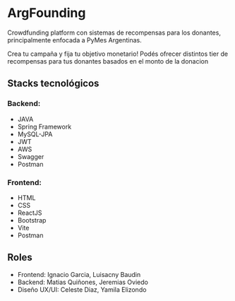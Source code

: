 # ArgFounding

Crowdfunding platform con sistemas de recompensas para los donantes, principalmente enfocada a PyMes Argentinas.

Crea tu campaña y fija tu objetivo monetario! Podés ofrecer distintos tier de recompensas para tus donantes basados en el monto de la donacion

## Stacks tecnológicos 

### Backend:

<ul>
<li>JAVA</li>
<li>Spring Framework</li>
<li>MySQL-JPA</li>
<li>JWT</li>
<li>AWS</li>
<li>Swagger</li>
<li>Postman</li>
</ul>

### Frontend:

<ul>
<li>HTML</li>
<li>CSS</li>
<li>ReactJS</li>
<li>Bootstrap</li>
<li>Vite</li>
<li>Postman</li>
</ul>

## Roles

<ul>
<li>Frontend: Ignacio Garcia, Luisacny Baudin</li>
<li>Backend: Matias Quiñones, Jeremias Oviedo</li>
<li>Diseño UX/UI: Celeste Diaz, Yamila Elizondo</li>
</ul>


